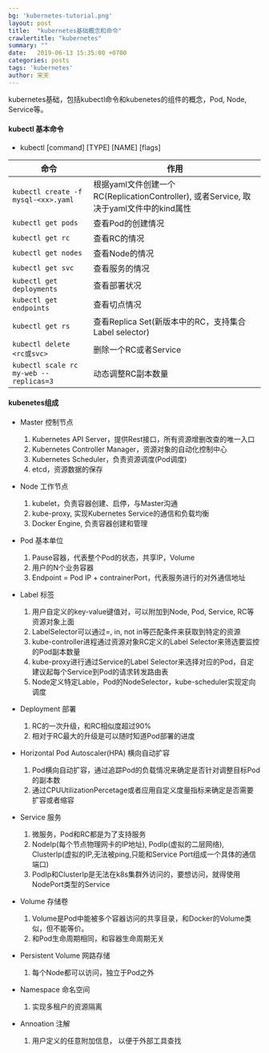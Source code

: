 ```yaml
---
bg: 'kubernetes-tutorial.png'
layout: post
title:  "kubernetes基础概念和命令"
crawlertitle: "kubernetes"
summary: ""
date:   2019-06-13 15:35:00 +0700
categories: posts
tags: 'kubernetes'
author: 宋天
---
```


kubernetes基础，包括kubectl命令和kubenetes的组件的概念，Pod, Node, Service等。

#### kubectl 基本命令

- kubectl [command] [TYPE] [NAME] [flags]

命令 | 作用
---|---
`kubectl create -f mysql-<xx>.yaml`  | 根据yaml文件创建一个RC(ReplicationController), 或者Service, 取决于yaml文件中的kind属性
`kubectl get pods` |  查看Pod的创建情况
`kubectl get rc` | 查看RC的情况
`kubectl get nodes` | 查看Node的情况
`kubectl get svc` | 查看服务的情况
`kubectl get deployments` | 查看部署状况
`kubectl get endpoints` | 查看切点情况
`kubectl get rs` | 查看Replica Set(新版本中的RC，支持集合Label selector)
`kubectl delete <rc或svc>` |删除一个RC或者Service
`kubectl scale rc my-web --replicas=3` | 动态调整RC副本数量




#### kubenetes组成

- Master 控制节点
    1. Kubernetes API Server，提供Rest接口，所有资源增删改查的唯一入口
    2. Kubernetes Controller Manager，资源对象的自动化控制中心
    3. Kubernetes Scheduler，负责资源调度(Pod调度)
    4. etcd，资源数据的保存

- Node 工作节点
    1. kubelet，负责容器创建、启停，与Master沟通
    2. kube-proxy, 实现Kubernetes Service的通信和负载均衡
    3. Docker Engine, 负责容器创建和管理

- Pod 基本单位
    1. Pause容器，代表整个Pod的状态，共享IP，Volume
    2. 用户的N个业务容器
    3. Endpoint = Pod IP + contrainerPort，代表服务进行的对外通信地址

- Label 标签
    1. 用户自定义的key-value键值对，可以附加到Node, Pod, Service, RC等资源对象上面
    2. LabelSelector可以通过=, in, not in等匹配条件来获取到特定的资源
    3. kube-controller进程通过资源对象RC定义的Label Selector来筛选要监控的Pod副本数量
    4. kube-proxy进行通过Service的Label Selector来选择对应的Pod，自定建议起每个Service到Pod的请求转发路由表
    5. Node定义特定Lable，Pod的NodeSelector，kube-scheduler实现定向调度

- Deployment 部署
    1. RC的一次升级，和RC相似度超过90%
    2. 相对于RC最大的升级是可以随时知道Pod部署的进度

- Horizontal Pod Autoscaler(HPA) 横向自动扩容
    1. Pod横向自动扩容，通过追踪Pod的负载情况来确定是否针对调整目标Pod的副本数
    2. 通过CPUUtilizationPercetage或者应用自定义度量指标来确定是否需要扩容或者缩容

- Service 服务
    1. 微服务，Pod和RC都是为了支持服务
    2. NodeIp(每个节点物理网卡的IP地址), PodIp(虚拟的二层网络), ClusterIp(虚拟的IP,无法被ping,只能和Service Port组成一个具体的通信端口)
    3. PodIp和ClusterIp是无法在k8s集群外访问的，要想访问，就得使用NodePort类型的Service

- Volume 存储卷
    1. Volume是Pod中能被多个容器访问的共享目录，和Docker的Volume类似，但不能等价。
    2. 和Pod生命周期相同，和容器生命周期无关

- Persistent Volume 网路存储
    1. 每个Node都可以访问，独立于Pod之外

- Namespace 命名空间
    1. 实现多租户的资源隔离

- Annoation 注解
    1. 用户定义的任意附加信息， 以便于外部工具查找

